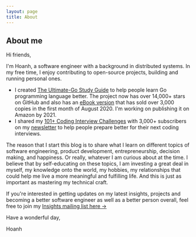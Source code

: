 ```yaml
---
layout: page
title: About
---
```


## About me

Hi friends,

I'm Hoanh, a software engineer with a background in distributed systems. In my free time, I enjoy contributing to open-source projects, building and running personal ones.
- I created [The Ultimate-Go Study Guide](https://github.com/hoanhan101/ultimate-go) to help people learn Go programming language better. The project now has over 14,000+ stars on GitHub and also has an [eBook version](https://gumroad.com/l/bpUYF) that has sold over 3,000 copies in the first month of August 2020. I'm working on publishing it on Amazon by 2021.
- I shared my [101+ Coding Interview Challenges](https://github.com/hoanhan101/algo) with 3,000+ subscribers on my [newsletter](https://mailchi.mp/579f9d6927dd/hoanhanco) to help people prepare better for their next coding interviews.

The reason that I start this blog is to share what I learn on different topics of software engineering, product development, entrepreneurship, decision making, and happiness. Or really, whatever I am curious about at the time. I believe that by self-educating on these topics, I am investing a great deal in myself, my knowledge onto the world, my hobbies, my relationships that could help me live a more meaningful and fulfilling life. And this is just as important as mastering my technical craft.

If you're interested in getting updates on my latest insights, projects and becoming a better software engineer as well as a better person overall, feel free to join my [Insights mailing list here →](https://mailchi.mp/579f9d6927dd/hoanhanco)

Have a wonderful day,

Hoanh
